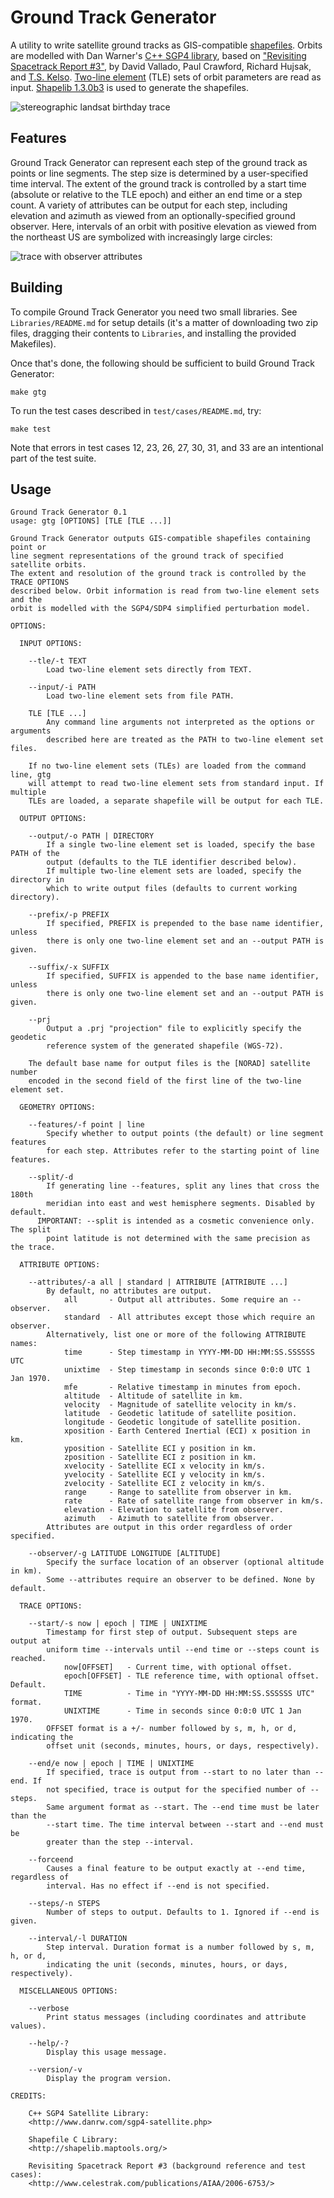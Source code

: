 # Ground Track Generator

A utility to write satellite ground tracks as GIS-compatible [shapefiles](https://en.wikipedia.org/wiki/Shapefile). Orbits are modelled with Dan Warner's [C++ SGP4 library](http://www.danrw.com/sgp4-satellite.php), based on ["Revisiting Spacetrack Report #3"](http://www.celestrak.com/publications/AIAA/2006-6753/), by David Vallado, Paul Crawford, Richard Hujsak, and [T.S. Kelso](http://www.celestrak.com/webmaster.asp). [Two-line element](http://celestrak.com/NORAD/elements/) (TLE) sets of orbit parameters are read as input. [Shapelib 1.3.0b3](http://shapelib.maptools.org/) is used to generate the shapefiles. 

![stereographic landsat birthday trace](https://github.com/anoved/Ground-Track-Generator/raw/master/test/images/ls83.png)

## Features

Ground Track Generator can represent each step of the ground track as points or line segments. The step size is determined by a user-specified time interval. The extent of the ground track is controlled by a start time (absolute or relative to the TLE epoch) and either an end time or a step count. A variety of attributes can be output for each step, including elevation and azimuth as viewed from an optionally-specified ground observer. Here, intervals of an orbit with positive elevation as viewed from the northeast US are symbolized with increasingly large circles:

![trace with observer attributes](https://github.com/anoved/Ground-Track-Generator/raw/master/test/images/elevation-trace.png)

## Building

To compile Ground Track Generator you need two small libraries. See `Libraries/README.md` for setup details (it's a matter of downloading two zip files, dragging their contents to `Libraries`, and installing the provided Makefiles).

Once that's done, the following should be sufficient to build Ground Track Generator:

	make gtg

To run the test cases described in `test/cases/README.md`, try:

	make test

Note that errors in test cases 12, 23, 26, 27, 30, 31, and 33 are an intentional part of the test suite.

## Usage

	Ground Track Generator 0.1
	usage: gtg [OPTIONS] [TLE [TLE ...]]
	
	Ground Track Generator outputs GIS-compatible shapefiles containing point or
	line segment representations of the ground track of specified satellite orbits.
	The extent and resolution of the ground track is controlled by the TRACE OPTIONS
	described below. Orbit information is read from two-line element sets and the
	orbit is modelled with the SGP4/SDP4 simplified perturbation model.
	
	OPTIONS:
	
	  INPUT OPTIONS:
	
		--tle/-t TEXT
			Load two-line element sets directly from TEXT.
	
		--input/-i PATH
			Load two-line element sets from file PATH.
	
		TLE [TLE ...]
			Any command line arguments not interpreted as the options or arguments
			described here are treated as the PATH to two-line element set files.
	
		If no two-line element sets (TLEs) are loaded from the command line, gtg
		will attempt to read two-line element sets from standard input. If multiple
		TLEs are loaded, a separate shapefile will be output for each TLE.
	
	  OUTPUT OPTIONS:
	
		--output/-o PATH | DIRECTORY
			If a single two-line element set is loaded, specify the base PATH of the
			output (defaults to the TLE identifier described below).
			If multiple two-line element sets are loaded, specify the directory in
			which to write output files (defaults to current working directory).
	
		--prefix/-p PREFIX
			If specified, PREFIX is prepended to the base name identifier, unless
			there is only one two-line element set and an --output PATH is given.
	
		--suffix/-x SUFFIX
			If specified, SUFFIX is appended to the base name identifier, unless
			there is only one two-line element set and an --output PATH is given.
	
		--prj
			Output a .prj "projection" file to explicitly specify the geodetic
			reference system of the generated shapefile (WGS-72).
	
		The default base name for output files is the [NORAD] satellite number
		encoded in the second field of the first line of the two-line element set.
	
	  GEOMETRY OPTIONS:
	
		--features/-f point | line
			Specify whether to output points (the default) or line segment features
			for each step. Attributes refer to the starting point of line features.
	
		--split/-d
			If generating line --features, split any lines that cross the 180th
			meridian into east and west hemisphere segments. Disabled by default.
		  IMPORTANT: --split is intended as a cosmetic convenience only. The split
			point latitude is not determined with the same precision as the trace.
	
	  ATTRIBUTE OPTIONS:
	
		--attributes/-a all | standard | ATTRIBUTE [ATTRIBUTE ...]
			By default, no attributes are output.
				all       - Output all attributes. Some require an --observer.
				standard  - All attributes except those which require an observer.
			Alternatively, list one or more of the following ATTRIBUTE names:
				time      - Step timestamp in YYYY-MM-DD HH:MM:SS.SSSSSS UTC
				unixtime  - Step timestamp in seconds since 0:0:0 UTC 1 Jan 1970.
				mfe       - Relative timestamp in minutes from epoch.
				altitude  - Altitude of satellite in km.
				velocity  - Magnitude of satellite velocity in km/s.
				latitude  - Geodetic latitude of satellite position.
				longitude - Geodetic longitude of satellite position.
				xposition - Earth Centered Inertial (ECI) x position in km.
				yposition - Satellite ECI y position in km.
				zposition - Satellite ECI z position in km.
				xvelocity - Satellite ECI x velocity in km/s.
				yvelocity - Satellite ECI y velocity in km/s.
				zvelocity - Satellite ECI z velocity in km/s.
				range     - Range to satellite from observer in km.
				rate      - Rate of satellite range from observer in km/s.
				elevation - Elevation to satellite from observer.
				azimuth   - Azimuth to satellite from observer.
			Attributes are output in this order regardless of order specified.
	
		--observer/-g LATITUDE LONGITUDE [ALTITUDE]
			Specify the surface location of an observer (optional altitude in km).
			Some --attributes require an observer to be defined. None by default.
	
	  TRACE OPTIONS:
	
		--start/-s now | epoch | TIME | UNIXTIME
			Timestamp for first step of output. Subsequent steps are output at
			uniform time --intervals until --end time or --steps count is reached.
				now[OFFSET]   - Current time, with optional offset.
				epoch[OFFSET] - TLE reference time, with optional offset. Default.
				TIME          - Time in "YYYY-MM-DD HH:MM:SS.SSSSSS UTC" format.
				UNIXTIME      - Time in seconds since 0:0:0 UTC 1 Jan 1970.
			OFFSET format is a +/- number followed by s, m, h, or d, indicating the
			offset unit (seconds, minutes, hours, or days, respectively).
	
		--end/e now | epoch | TIME | UNIXTIME
			If specified, trace is output from --start to no later than --end. If
			not specified, trace is output for the specified number of --steps.
			Same argument format as --start. The --end time must be later than the
			--start time. The time interval between --start and --end must be
			greater than the step --interval.
	
		--forceend
			Causes a final feature to be output exactly at --end time, regardless of
			interval. Has no effect if --end is not specified.
	
		--steps/-n STEPS
			Number of steps to output. Defaults to 1. Ignored if --end is given.
	
		--interval/-l DURATION
			Step interval. Duration format is a number followed by s, m, h, or d,
			indicating the unit (seconds, minutes, hours, or days, respectively).
	
	  MISCELLANEOUS OPTIONS:
	
		--verbose
			Print status messages (including coordinates and attribute values).
	
		--help/-?
			Display this usage message.
	
		--version/-v
			Display the program version.
	
	CREDITS:
	
		C++ SGP4 Satellite Library:
		<http://www.danrw.com/sgp4-satellite.php>
	
		Shapefile C Library:
		<http://shapelib.maptools.org/>
	
		Revisiting Spacetrack Report #3 (background reference and test cases):
		<http://www.celestrak.com/publications/AIAA/2006-6753/>
	

